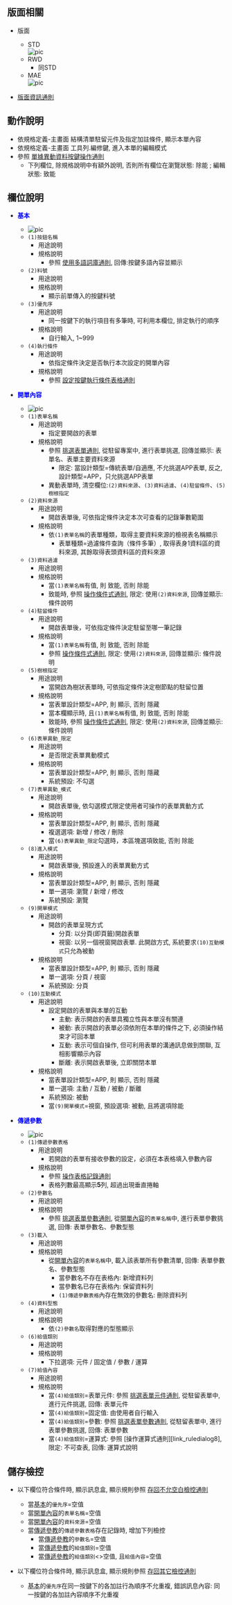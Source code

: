## <div id="layout">版面相關</div>
* 版面
    * STD</br>
        ![pic][image_badialog_STD]
    * RWD
        * 同STD
    * MAE</br>
        ![pic][image_badialog_APP]

* [版面資訊通則][link_ruleother1]

## <div id="form-action">動作說明</div>

* 依規格定義-主畫面 結構清單駐留元件及指定加註條件, 顯示本單內容
* 依規格定義-主畫面 工具列.編修鍵, 進入本單的編輯模式
* 參照 [單據異動資料按鍵操作通則][link_rulebutton2]
    * 下列欄位, 除規格說明中有額外說明, 否則所有欄位在瀏覽狀態: 除能 ; 編輯狀態: 致能


## <div id="object-desc">欄位說明</div>

* <p id="fieldbreak1" style="color:blue;font-weight:bold">基本</p>

    * ![pic][image_badialog_block1]
    * `(1)按鈕名稱`
        * 用途說明
        * 規格說明
            * 參照 [使用多語詞庫通則][link_ruledialog2], 回傳:按鍵多語內容並顯示
    * `(2)料號`
        * 用途說明
        * 規格說明
            * 顯示前單傳入的按鍵料號
    * `(3)優先序`
        * 用途說明
            * 同一按鍵下的執行項目有多筆時, 可利用本欄位, 排定執行的順序
        * 規格說明
            * 自行輸入, 1~999
    * `(4)執行條件`
        * 用途說明
            * 依指定條件決定是否執行本次設定的開單內容
        * 規格說明
            * 參照 [設定按鍵執行條件表格通則][link_ruledialog11]

* <p id="fieldbreak2" style="color:blue;font-weight:bold">開單內容</p>

    * ![pic][image_badialog_block2]
     * `(1)表單名稱`
        * 用途說明
            * 指定要開啟的表單
        * 規格說明
            *  參照 [挑選表單通則][link_ruledialog6], 從駐留專案中, 進行表單挑選, 回傳並顯示: 表單名、表單主要資料來源
                * 限定: 當設計類型=傳統表單/自適應, 不允挑選APP表單, 反之, 設計類型=APP，只允挑選APP表單
            * 異動表單時, 清空欄位:`(2)資料來源`、`(3)資料過濾`、`(4)駐留條件`、`(5)樹根指定`
    * `(2)資料來源`
        * 用途說明
            * 開啟表單後, 可依指定條件決定本次可查看的記錄筆數範圍
        * 規格說明
            * 依`(1)表單名稱`的表單種類，取得主要資料來源的檢視表名稱顯示
                * 表單種類=過濾條件查詢（條件多筆）, 取得表身1資料區的資料來源, 其餘取得表頭資料區的資料來源
    * `(3)資料過濾`
        * 用途說明
        * 規格說明
            * 當`(1)表單名稱`有值, 則 致能, 否則 除能
            * 致能時, 參照 [操作條件式通則][link_ruledialog1], 限定: 使用`(2)資料來源`, 回傳並顯示: 條件說明
    * `(4)駐留條件`
        * 用途說明
            * 開啟表單後，可依指定條件決定駐留至哪一筆記錄
        * 規格說明
            * 當`(1)表單名稱`有值, 則 致能, 否則 除能
            * 參照 [操作條件式通則][link_ruledialog1], 限定: 使用`(2)資料來源`, 回傳並顯示: 條件說明
    * `(5)樹根指定`
        * 用途說明
            * 當開啟為樹狀表單時, 可依指定條件決定樹節點的駐留位置
        * 規格說明
            * 當表單設計類型=APP, 則 顯示, 否則 隱藏
            * 當本欄顯示時, 且`(1)表單名稱`有值, 則 致能, 否則 除能
            * 致能時, 參照 [操作條件式通則][link_ruledialog1], 限定: 使用`(2)資料來源`, 回傳並顯示: 條件說明
    * `(6)表單異動_限定`
        * 用途說明
            * 是否限定表單異動模式
        * 規格說明
            * 當表單設計類型=APP, 則 顯示, 否則 隱藏
            * 系統預設: 不勾選
    * `(7)表單異動_模式`
        * 用途說明
            * 開啟表單後, 依勾選模式限定使用者可操作的表單異動方式
        * 規格說明
            * 當表單設計類型=APP, 則 顯示, 否則 隱藏
            * 複選選項: 新增 / 修改 / 刪除
            * 當`(6)表單異動_限定`勾選時，本區塊選項致能, 否則 除能
    * `(8)進入模式`
        * 用途說明
            * 開啟表單後, 預設進入的表單異動方式
        * 規格說明
            * 當表單設計類型=APP, 則 顯示, 否則 隱藏
            * 單一選項: 瀏覽 / 新增 / 修改
            * 系統預設: 瀏覽
    * `(9)開單模式`
        * 用途說明
            * 開啟的表單呈現方式
                * 分頁: 以分頁(即頁籤)開啟表單
                * 視窗: 以另一個視窗開啟表單. 此開啟方式, 系統要求`(10)互動模式`只允為被動
        * 規格說明
            * 當表單設計類型=APP, 則 顯示, 否則 隱藏
            * 單一選項: 分頁 / 視窗
            * 系統預設: 分頁
    * `(10)互動模式`
        * 用途說明
            * 設定開啟的表單與本單的互動
                * 主動: 表示開啟的表單具獨立性與本單沒有關連
                * 被動: 表示開啟的表單必須依附在本單的條件之下, 必須操作結束才可回本單
                * 互動: 表示可個自操作, 但可利用表單的溝通訊息做到關聯, 互相影響顯示內容
                * 斷離: 表示開啟表單後, 立即關閉本單
        * 規格說明
            * 當表單設計類型=APP, 則 顯示, 否則 隱藏
            * 單一選項: 主動 / 互動 / 被動 / 斷離
            * 系統預設: 被動
            * 當`(9)開單模式`=視窗, 預設選項: 被動, 且將選項除能

* <p id="fieldbreak3" style="color:blue;font-weight:bold">傳遞參數</p>

    * ![pic][image_badialog_block3]
     * `(1)傳遞參數表格`
        * 用途說明
            * 若開啟的表單有接收參數的設定，必須在本表格填入參數內容
        * 規格說明
            * 參照 [操作表格記錄通則][link_rulebutton3]
			* 表格列數最高顯示**5**列, 超過出現垂直捲軸
    * `(2)參數名`
        * 用途說明
        * 規格說明
            * 參照 [挑選表單參數通則][link_ruledialog9], 從[開單內容][link_fieldbreak2]的`表單名稱`中, 進行表單參數挑選, 回傳: 表單參數名、參數型態
    * `(3)載入`
        * 用途說明
        * 規格說明
            * 從[開單內容][link_fieldbreak2]的`表單名稱`中, 載入該表單所有參數清單, 回傳: 表單參數名、參數型態
                * 當參數名不存在表格內: 新增資料列
                * 當參數名已存在表格內: 保留資料列
                * `(1)傳遞參數表格`內存在無效的參數名: 刪除資料列     
    * `(4)資料型態`
        * 用途說明
        * 規格說明
            * 依`(2)參數名`取得對應的型態顯示
    * `(6)給值類別`
        * 用途說明
        * 規格說明
            * 下拉選項: 元件 / 固定值 / 參數 / 運算
    * `(7)給值內容`
        * 用途說明
        * 規格說明
            * 當`(4)給值類別`=表單元件: 參照 [挑選表單元件通則][link_ruledialog7], 從駐留表單中, 進行元件挑選, 回傳: 表單元件
            * 當`(4)給值類別`=固定值: 由使用者自行輸入
            * 當`(4)給值類別`=參數: 參照 [挑選表單參數通則][link_ruledialog9], 從駐留表單中, 進行表單參數挑選, 回傳: 表單參數
            * 當`(4)給值類別`=運算式: 參照 [操作運算式通則][link_ruledialog8], 限定: 不可查表, 回傳: 運算式說明

## <div id="save-action">儲存檢控</div>
* 以下欄位符合條件時, 顯示訊息盒, 顯示規則參照 [存回不允空白檢控通則][link_ruleother7]
    * 當[基本][link_fieldbreak1]的`優先序`=空值
    * 當[開單內容][link_fieldbreak2]的`表單名稱`=空值
    * 當[開單內容][link_fieldbreak2]的`資料來源`=空值
    * 當[傳遞參教][link_fieldbreak3]的`傳遞參數表格`存在記錄時, 增加下列檢控
        * 當[傳遞參教][link_fieldbreak3]的`參數名`=空值
        * 當[傳遞參教][link_fieldbreak3]的`給值類別`=空值
        * 當[傳遞參教][link_fieldbreak3]的`給值類別`<>空值, 且`給值內容`=空值

* 以下欄位符合條件時, 顯示訊息盒, 顯示規則參照 [存回其它檢控通則][link_ruleother8]
    * [基本][link_fieldbreak1]的`優先序`在同一按鍵下的各加註行為順序不允重複, 錯誤訊息內容: 同一按鍵的各加註內容順序不允重複

<!-- 圖片 -->
[image_badialog_STD]:attachment/BADialog_STD.png
[image_badialog_APP]:attachment/BADialog_APP.png
[image_badialog_block1]:attachment/BADialog_block1.png
[image_badialog_block2]:attachment/BADialog_block2.png
[image_badialog_block3]:attachment/BADialog_block3.png

<!-- 超連結 -->
[link_fieldbreak1]:#fieldbreak1 "基本"
[link_fieldbreak2]:#fieldbreak2 "開單內容"
[link_fieldbreak3]:#fieldbreak3 "傳遞參數"
[link_ruleother1]:{1}/RulesOther/README#ruleother1 "共用通則_其它/版面資訊通則"
[link_ruledialog2]:{1}/RulesDialog/README#ruledialog2 "共用通則_開啟單據/使用多語詞庫通則"
[link_ruleother7]:{1}/RulesOther/README#ruleother7 "共用通則_其它/存回不允空白檢控通則"
[link_ruleother8]:{1}/RulesOther/README#ruleother8 "共用通則_其它/存回其它檢控通則"

[link_rulebutton2]:{1}/RulesButton/README#rulebutton2 "共用通則_按鍵/單據異動資料按鍵操作通則"
[link_rulebutton3]:{1}/RulesButton/README#rulebutton3 "共用通則_按鍵/操作表格記錄通則"

[link_ruledialog1]:{1}/RulesDialog/README#ruledialog1 "共用通則_開啟單據/操作條件式通則"
[link_ruledialog6]:{1}/RulesDialog/README#ruledialog6 "共用通則_開啟單據/挑選表單通則"
[link_ruledialog7]:{1}/RulesDialog/README#ruledialog7 "共用通則_開啟單據/挑選表單元件通則"
[link_ruledialog9]:{1}/RulesDialog/README#ruledialog9 "共用通則_開啟單據/挑選表單參數通則"
[link_ruledialog11]:{1}/RulesDialog/README#ruledialog11 "共用通則_開啟單據/設定按鍵執行條件表格通則"

